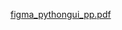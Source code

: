 [figma_pythongui_pp.pdf](https://github.com/user-attachments/files/17072056/figma_pythongui_pp.pdf)
